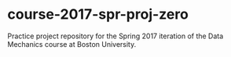 # course-2017-spr-proj-zero
Practice project repository for the Spring 2017 iteration of the Data Mechanics course at Boston University.
